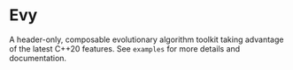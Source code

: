 # Evy

A header-only, composable evolutionary algorithm toolkit taking advantage of the latest C++20 features. See `examples` for more details and documentation.

